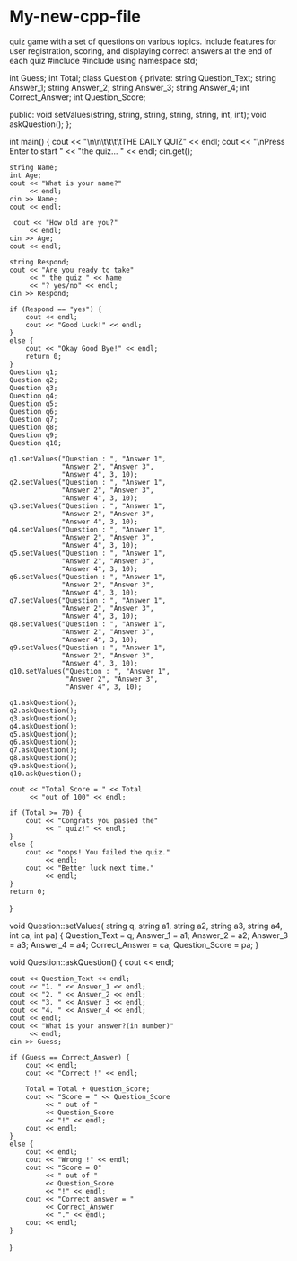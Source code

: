 # My-new-cpp-file
quiz game with a set of questions on various topics. Include features for user registration, scoring, and displaying correct answers at the end of each quiz
#include <iostream>
#include <string>
using namespace std;
 
int Guess;
int Total;
class Question {
private:
    string Question_Text;
    string Answer_1;
    string Answer_2;
    string Answer_3;
    string Answer_4;
    int Correct_Answer;
    int Question_Score;
 
public:
    void setValues(string, string,
                   string, string,
                   string, int, int);
    void askQuestion();
};
 
int main()
{
    cout << "\n\n\t\t\t\tTHE DAILY QUIZ"
         << endl;
    cout << "\nPress Enter to start "
         << "the quiz... " << endl;
    cin.get();
 
    string Name;
    int Age;
    cout << "What is your name?"
         << endl;
    cin >> Name;
    cout << endl;
 
     cout << "How old are you?"
         << endl;
    cin >> Age;
    cout << endl;
 
    string Respond;
    cout << "Are you ready to take"
         << " the quiz " << Name
         << "? yes/no" << endl;
    cin >> Respond;
 
    if (Respond == "yes") {
        cout << endl;
        cout << "Good Luck!" << endl;
    }
    else {
        cout << "Okay Good Bye!" << endl;
        return 0;
    }
    Question q1;
    Question q2;
    Question q3;
    Question q4;
    Question q5;
    Question q6;
    Question q7;
    Question q8;
    Question q9;
    Question q10;
 
    q1.setValues("Question : ", "Answer 1",
                 "Answer 2", "Answer 3",
                 "Answer 4", 3, 10);
    q2.setValues("Question : ", "Answer 1",
                 "Answer 2", "Answer 3",
                 "Answer 4", 3, 10);
    q3.setValues("Question : ", "Answer 1",
                 "Answer 2", "Answer 3",
                 "Answer 4", 3, 10);
    q4.setValues("Question : ", "Answer 1",
                 "Answer 2", "Answer 3",
                 "Answer 4", 3, 10);
    q5.setValues("Question : ", "Answer 1",
                 "Answer 2", "Answer 3",
                 "Answer 4", 3, 10);
    q6.setValues("Question : ", "Answer 1",
                 "Answer 2", "Answer 3",
                 "Answer 4", 3, 10);
    q7.setValues("Question : ", "Answer 1",
                 "Answer 2", "Answer 3",
                 "Answer 4", 3, 10);
    q8.setValues("Question : ", "Answer 1",
                 "Answer 2", "Answer 3",
                 "Answer 4", 3, 10);
    q9.setValues("Question : ", "Answer 1",
                 "Answer 2", "Answer 3",
                 "Answer 4", 3, 10);
    q10.setValues("Question : ", "Answer 1",
                  "Answer 2", "Answer 3",
                  "Answer 4", 3, 10);
 
    q1.askQuestion();
    q2.askQuestion();
    q3.askQuestion();
    q4.askQuestion();
    q5.askQuestion();
    q6.askQuestion();
    q7.askQuestion();
    q8.askQuestion();
    q9.askQuestion();
    q10.askQuestion();

    cout << "Total Score = " << Total
         << "out of 100" << endl;
 
    if (Total >= 70) {
        cout << "Congrats you passed the"
             << " quiz!" << endl;
    }
    else {
        cout << "oops! You failed the quiz."
             << endl;
        cout << "Better luck next time."
             << endl;
    }
    return 0;
}
 
void Question::setValues(
    string q, string a1,
    string a2, string a3,
    string a4, int ca, int pa)
{
    Question_Text = q;
    Answer_1 = a1;
    Answer_2 = a2;
    Answer_3 = a3;
    Answer_4 = a4;
    Correct_Answer = ca;
    Question_Score = pa;
}
 
void Question::askQuestion()
{
    cout << endl;
 
    cout << Question_Text << endl;
    cout << "1. " << Answer_1 << endl;
    cout << "2. " << Answer_2 << endl;
    cout << "3. " << Answer_3 << endl;
    cout << "4. " << Answer_4 << endl;
    cout << endl;
    cout << "What is your answer?(in number)"
         << endl;
    cin >> Guess;
 
    if (Guess == Correct_Answer) {
        cout << endl;
        cout << "Correct !" << endl;
 
        Total = Total + Question_Score;
        cout << "Score = " << Question_Score
             << " out of "
             << Question_Score
             << "!" << endl;
        cout << endl;
    }
    else {
        cout << endl;
        cout << "Wrong !" << endl;
        cout << "Score = 0"
             << " out of "
             << Question_Score
             << "!" << endl;
        cout << "Correct answer = "
             << Correct_Answer
             << "." << endl;
        cout << endl;
    }
}
